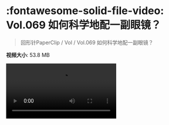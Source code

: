 # :fontawesome-solid-file-video: Vol.069 如何科学地配一副眼镜？

> 回形针PaperClip / Vol / Vol.069 如何科学地配一副眼镜？

**视频大小**: 53.8 MB

<div class="video"><video src="https://file.hsyhx.top/archive/PaperClip/Vol/069.mp4" controls preload>🤔 您的浏览器不支持 video 标签</video></div>